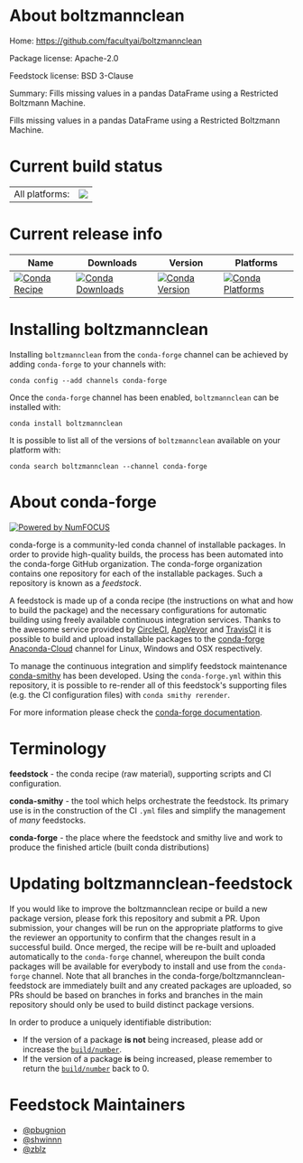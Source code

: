 About boltzmannclean
====================

Home: https://github.com/facultyai/boltzmannclean

Package license: Apache-2.0

Feedstock license: BSD 3-Clause

Summary: Fills missing values in a pandas DataFrame using a Restricted Boltzmann Machine.

Fills missing values in a pandas DataFrame using a Restricted Boltzmann Machine.


Current build status
====================


<table><tr><td>All platforms:</td>
    <td>
      <a href="https://dev.azure.com/conda-forge/feedstock-builds/_build/latest?definitionId=8827&branchName=master">
        <img src="https://dev.azure.com/conda-forge/feedstock-builds/_apis/build/status/boltzmannclean-feedstock?branchName=master">
      </a>
    </td>
  </tr>
</table>

Current release info
====================

| Name | Downloads | Version | Platforms |
| --- | --- | --- | --- |
| [![Conda Recipe](https://img.shields.io/badge/recipe-boltzmannclean-green.svg)](https://anaconda.org/conda-forge/boltzmannclean) | [![Conda Downloads](https://img.shields.io/conda/dn/conda-forge/boltzmannclean.svg)](https://anaconda.org/conda-forge/boltzmannclean) | [![Conda Version](https://img.shields.io/conda/vn/conda-forge/boltzmannclean.svg)](https://anaconda.org/conda-forge/boltzmannclean) | [![Conda Platforms](https://img.shields.io/conda/pn/conda-forge/boltzmannclean.svg)](https://anaconda.org/conda-forge/boltzmannclean) |

Installing boltzmannclean
=========================

Installing `boltzmannclean` from the `conda-forge` channel can be achieved by adding `conda-forge` to your channels with:

```
conda config --add channels conda-forge
```

Once the `conda-forge` channel has been enabled, `boltzmannclean` can be installed with:

```
conda install boltzmannclean
```

It is possible to list all of the versions of `boltzmannclean` available on your platform with:

```
conda search boltzmannclean --channel conda-forge
```


About conda-forge
=================

[![Powered by NumFOCUS](https://img.shields.io/badge/powered%20by-NumFOCUS-orange.svg?style=flat&colorA=E1523D&colorB=007D8A)](http://numfocus.org)

conda-forge is a community-led conda channel of installable packages.
In order to provide high-quality builds, the process has been automated into the
conda-forge GitHub organization. The conda-forge organization contains one repository
for each of the installable packages. Such a repository is known as a *feedstock*.

A feedstock is made up of a conda recipe (the instructions on what and how to build
the package) and the necessary configurations for automatic building using freely
available continuous integration services. Thanks to the awesome service provided by
[CircleCI](https://circleci.com/), [AppVeyor](https://www.appveyor.com/)
and [TravisCI](https://travis-ci.com/) it is possible to build and upload installable
packages to the [conda-forge](https://anaconda.org/conda-forge)
[Anaconda-Cloud](https://anaconda.org/) channel for Linux, Windows and OSX respectively.

To manage the continuous integration and simplify feedstock maintenance
[conda-smithy](https://github.com/conda-forge/conda-smithy) has been developed.
Using the ``conda-forge.yml`` within this repository, it is possible to re-render all of
this feedstock's supporting files (e.g. the CI configuration files) with ``conda smithy rerender``.

For more information please check the [conda-forge documentation](https://conda-forge.org/docs/).

Terminology
===========

**feedstock** - the conda recipe (raw material), supporting scripts and CI configuration.

**conda-smithy** - the tool which helps orchestrate the feedstock.
                   Its primary use is in the construction of the CI ``.yml`` files
                   and simplify the management of *many* feedstocks.

**conda-forge** - the place where the feedstock and smithy live and work to
                  produce the finished article (built conda distributions)


Updating boltzmannclean-feedstock
=================================

If you would like to improve the boltzmannclean recipe or build a new
package version, please fork this repository and submit a PR. Upon submission,
your changes will be run on the appropriate platforms to give the reviewer an
opportunity to confirm that the changes result in a successful build. Once
merged, the recipe will be re-built and uploaded automatically to the
`conda-forge` channel, whereupon the built conda packages will be available for
everybody to install and use from the `conda-forge` channel.
Note that all branches in the conda-forge/boltzmannclean-feedstock are
immediately built and any created packages are uploaded, so PRs should be based
on branches in forks and branches in the main repository should only be used to
build distinct package versions.

In order to produce a uniquely identifiable distribution:
 * If the version of a package **is not** being increased, please add or increase
   the [``build/number``](https://conda.io/docs/user-guide/tasks/build-packages/define-metadata.html#build-number-and-string).
 * If the version of a package **is** being increased, please remember to return
   the [``build/number``](https://conda.io/docs/user-guide/tasks/build-packages/define-metadata.html#build-number-and-string)
   back to 0.

Feedstock Maintainers
=====================

* [@pbugnion](https://github.com/pbugnion/)
* [@shwinnn](https://github.com/shwinnn/)
* [@zblz](https://github.com/zblz/)

